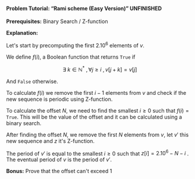 #### Problem Tutorial: “Rami scheme (Easy Version)” UNFINISHED 

**Prerequisites:** Binary Search / Z-function

**Explanation:**

Let's start by precomputing the first $2.10^6$ elements of $v$. 

We define $f(i)$, a Boolean function that returns $\mathtt{True}$ if

$$
\exists \ k \in \mathbb{N^*} \ , \forall j \ge i \ , v[j+k] = v[j]
$$

And $\mathtt{False}$ otherwise.

To calculate $f(i)$ we remove the first $i-1$ elements from $v$ and check if the new sequence is periodic using Z-function.

To calculate the offset $N$, we need to find the smallest $i \ge 0$ such that $f(i) = \mathtt{True}$. This will be the value of the offset and it can be calculated using a binary search.

After finding the offset $N$, we remove the first $N$ elements from $v$, let $v'$ this new sequence and $z$ it's Z-function.

The period of $v'$ is equal to the smallest $i \ge 0$ such that $z[i] = 2.10^6-N-i$ . The eventual period of $v$ is the period of $v'$. 

**Bonus:** Prove that the offset can't exceed 1
